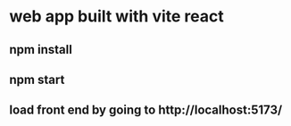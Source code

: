 
# web app built with  vite react


## npm install 
## npm start
## load front end by going to http://localhost:5173/
